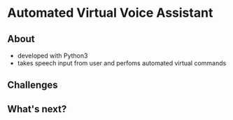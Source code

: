 # Automated Virtual Voice Assistant

## About
  * developed with Python3
  * takes speech input from user and perfoms automated virtual commands

## Challenges

## What's next?


